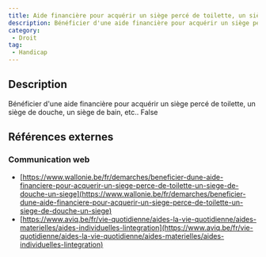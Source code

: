 ```yaml
---
title: Aide financière pour acquérir un siège percé de toilette, un siège de douche, un siège de bain, etc.
description: Bénéficier d'une aide financière pour acquérir un siège percé de toilette, un siège de douche, un siège de bain, etc.
category: 
 - Droit
tag: 
 - Handicap
---
```


## Description

Bénéficier d'une aide financière pour acquérir un siège percé de toilette, un siège de douche, un siège de bain, etc..
False

## Références externes 

### Communication web

- [https://www.wallonie.be/fr/demarches/beneficier-dune-aide-financiere-pour-acquerir-un-siege-perce-de-toilette-un-siege-de-douche-un-siege](https://www.wallonie.be/fr/demarches/beneficier-dune-aide-financiere-pour-acquerir-un-siege-perce-de-toilette-un-siege-de-douche-un-siege)
- [https://www.aviq.be/fr/vie-quotidienne/aides-la-vie-quotidienne/aides-materielles/aides-individuelles-lintegration](https://www.aviq.be/fr/vie-quotidienne/aides-la-vie-quotidienne/aides-materielles/aides-individuelles-lintegration)


